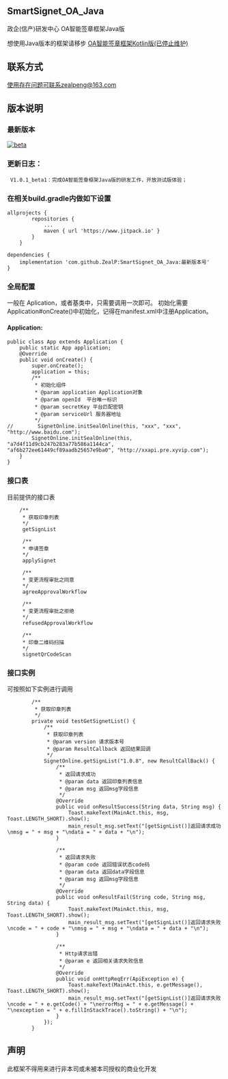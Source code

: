 ## SmartSignet_OA_Java

政企(信产)研发中心 OA智能签章框架Java版

想使用Java版本的框架请移步 [OA智能签章框架Kotlin版(已停止维护)](https://github.com/ZealP/SmartSignet_OA_Kotlin)

## 联系方式
使用存在问题可联系zealpeng@163.com

## 版本说明
### 最新版本
[![beta](https://img.shields.io/badge/beta-V1.0.1_beta1-orange.svg)](https://github.com/ZealP/SmartSignet_OA_Java)
### 更新日志：
     V1.0.1_beta1：完成OA智能签章框架Java版的研发工作，开放测试版体验；

<!-- ### Demo下载
[![downloads](https://img.shields.io/badge/downloads-430k-blue.svg)](https://github.com/zhou-you/RxEasyHttp/blob/master/RxEasyHttp-Demo.apk?raw=true) -->

### 在相关build.gradle内做如下设置
```
allprojects {
        repositories {
            ...
            maven { url 'https://www.jitpack.io' }
        }
    }

dependencies {
    implementation 'com.github.ZealP:SmartSignet_OA_Java:最新版本号'
}
```
### 全局配置
一般在 Aplication，或者基类中，只需要调用一次即可。
初始化需要Application#onCreate()中初始化，记得在manifest.xml中注册Application。
#### Application:
```
public class App extends Application {
    public static App application;
    @Override
    public void onCreate() {
        super.onCreate();
        application = this;
        /**
         * 初始化组件
         * @param application Application对象
         * @param openId  平台唯一标识
         * @param secretKey 平台匹配密钥
         * @param serviceUrl 服务器地址
         */
//        SignetOnline.initSealOnline(this, "xxx", "xxx", "http://www.baidu.com");
        SignetOnline.initSealOnline(this, "a7d4f11d9cb247b283a77b586a1144ca", "af6b272ee61449cf89aadb25657e9ba0", "http://xxapi.pre.xyvip.com");
    }
}
```

### 接口表
目前提供的接口表
```
    /**
     * 获取印章列表
     */
     getSignList

     /**
     * 申请签章
     */
     applySignet

     /**
     * 变更流程审批之同意
     */
     agreeApprovalWorkflow

     /**
     * 变更流程审批之拒绝
     */
     refusedApprovalWorkflow

     /**
     * 印章二维码扫描
     */
     signetQrCodeScan
```

### 接口实例
可按照如下实例进行调用
```
        /**
         * 获取印章列表
         */
        private void testGetSignetList() {
            /**
             * 获取印章列表
             * @param version 请求版本号
             * @param ResultCallback 返回结果回调
             */
            SignetOnline.getSignList("1.0.8", new ResultCallBack() {
                /**
                 * 返回请求成功
                 * @param data 返回印章列表信息
                 * @param msg 返回msg字段信息
                 */
                @Override
                public void onResultSuccess(String data, String msg) {
                    Toast.makeText(MainAct.this, msg, Toast.LENGTH_SHORT).show();
                    main_result_msg.setText("[getSignList()]返回请求成功\nmsg = " + msg + "\ndata = " + data + "\n");
                }
    
                /**
                 * 返回请求失败
                 * @param code 返回错误状态code码
                 * @param data 返回data字段信息
                 * @param msg 返回msg字段信息
                 */
                @Override
                public void onResultFail(String code, String msg, String data) {
                    Toast.makeText(MainAct.this, msg, Toast.LENGTH_SHORT).show();
                    main_result_msg.setText("[getSignList()]返回请求失败\ncode = " + code + "\nmsg = " + msg + "\ndata = " + data + "\n");
                }
    
                /**
                 * Http请求出错
                 * @param e 返回相关请求失败信息
                 */
                @Override
                public void onHttpReqErr(ApiException e) {
                    Toast.makeText(MainAct.this, e.getMessage(), Toast.LENGTH_SHORT).show();
                    main_result_msg.setText("[getSignList()]返回请求失败\ncode = " + e.getCode() + "\nerrorMsg = " + e.getMessage() + "\nexception = " + e.fillInStackTrace().toString() + "\n");
                }
            });
        }
```

## 声明
此框架不得用来进行非本司或未被本司授权的商业化开发
